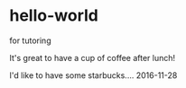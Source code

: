 # hello-world
for tutoring

It's great to have a cup of coffee after lunch!

I'd like to have some starbucks.... 2016-11-28
